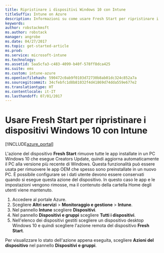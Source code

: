 ```yaml
---
title: Ripristinare i dispositivi Windows 10 con Intune
titleSuffix: Intune on Azure
description: Informazioni su come usare Fresh Start per ripristinare i PC Windows 10 che eseguono Intune."
keywords: 
author: robstackmsft
ms.author: robstack
manager: angrobe
ms.date: 04/27/2017
ms.topic: get-started-article
ms.prod: 
ms.service: microsoft-intune
ms.technology: 
ms.assetid: 5aa5cfa3-c483-4099-b40f-578ff8dca425
ms.suite: ems
ms.custom: intune-azure
ms.openlocfilehash: 590472c0ab9f0103d72730b8ab01dc324c852a7a
ms.sourcegitcommit: 34cfebfc1d8b81032f4d41869d74dda559e677e2
ms.translationtype: HT
ms.contentlocale: it-IT
ms.lasthandoff: 07/01/2017
---
```

# <a name="use-fresh-start-to-reset-windows-10-devices-with-intune"></a>Usare Fresh Start per ripristinare i dispositivi Windows 10 con Intune


[!INCLUDE[azure_portal](./includes/azure_portal.md)]

L'azione del dispositivo **Fresh Start** rimuove tutte le app installate in un PC Windows 10 che esegue Creators Update, quindi aggiorna automaticamente il PC alla versione più recente di Windows.
Questa funzionalità può essere usata per rimuovere le app OEM che spesso sono preinstallate in un nuovo PC. È possibile configurare se i dati utente devono essere conservati quando si esegue questa azione del dispositivo. In questo caso le app e le impostazioni vengono rimosse, ma il contenuto della cartella Home degli utenti viene mantenuto.

1. Accedere al portale Azure.
2. Scegliere **Altri servizi** > **Monitoraggio e gestione** > **Intune**.
3. Nel pannello **Intune** scegliere **Dispositivi**.
4. Nel pannello **Dispositivi e gruppi** scegliere **Tutti i dispositivi**.
5. Nell'elenco dei dispositivi gestiti scegliere un dispositivo desktop Windows 10 e quindi scegliere l'azione remota del dispositivo **Fresh Start**.

Per visualizzare lo stato dell'azione appena eseguita, scegliere **Azioni del dispositivo** nel pannello **Dispositivi e gruppi**.

